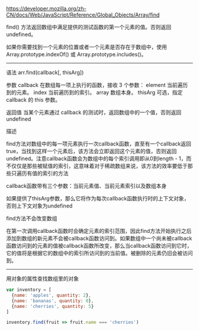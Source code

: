 https://developer.mozilla.org/zh-CN/docs/Web/JavaScript/Reference/Global_Objects/Array/find

find() 方法返回数组中满足提供的测试函数的第一个元素的值。否则返回 undefined。

如果你需要找到一个元素的位置或者一个元素是否存在于数组中，使用Array.prototype.indexOf() 或 Array.prototype.includes()。

---

语法
arr.find(callback[, thisArg])

参数
callback 在数组每一项上执行的函数，接收 3 个参数：
element 当前遍历到的元素。
index 当前遍历到的索引。
array 数组本身。
thisArg 可选，指定 callback 的 this 参数。

返回值
当某个元素通过 callback 的测试时，返回数组中的一个值，否则返回 undefined

描述

find方法对数组中的每一项元素执行一次callback函数，直至有一个callback返回true，当找到这样一个元素后，该方法会立即返回这个元素的值，否则返回undefined。注意callback函数会为数组中的每个索引调用即从0到length - 1，而不仅仅是那些被赋值的索引，这意味着对于稀疏数组来说，该方法的效率要低于那些只遍历有值的索引的方法

callback函数带有三个参数：当前元素值、当前元素索引以及数组本身

如果提供了thisArg参数，那么它将作为每次callback函数执行时的上下文对象，否则上下文对象为undefined

find方法不会改变数组

在第一次调用callback函数时会确定元素的索引范围，因此find方法开始执行之后添加到数组的新元素不会被callback函数访问到。如果数组中一个尚未被callback函数访问到的元素的值被callback函数所改变，那么当callback函数访问到它时，它的值将是根据它的数组中的索引所访问到的当前值。被删除的元素仍旧会被访问到。

---

用对象的属性查找数组里的对象

```js
var inventory = [
  {name: 'apples', quantity: 2},
  {name: 'bananas', quantity: 0},
  {name: 'cherries', quantity: 5}
]

inventory.find(fruit => fruit.name === 'cherries')
```
